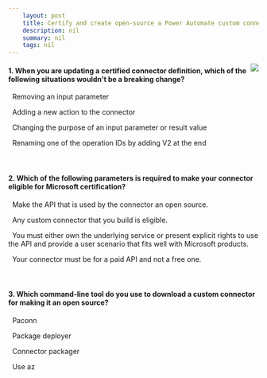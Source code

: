 ```yaml
---
    layout: post
    title: Certify and create open-source a Power Automate custom connector  
    description: nil
    summary: nil
    tags: nil
---
```



 <a target="_blank" href="https://docs.microsoft.com/en-us/learn/modules/open-source-connectors/5-check/"><i class="fas fa-external-link-alt"></i> </a>
 <img align="right" src="https://docs.microsoft.com/en-us/learn/achievements/open-source-connectors.svg">
####  1. When you are updating a certified connector definition, which of the following situations wouldn't be a breaking change?


<i class='far fa-square'></i> &nbsp;&nbsp;Removing an input parameter

<i class='fas fa-check-square' style='color: Dodgerblue;'></i> &nbsp;&nbsp;Adding a new action to the connector

<i class='far fa-square'></i> &nbsp;&nbsp;Changing the purpose of an input parameter or result value

<i class='far fa-square'></i> &nbsp;&nbsp;Renaming one of the operation IDs by adding V2 at the end
<br />
<br />
<br />

####  2. Which of the following parameters is required to make your connector eligible for Microsoft certification?


<i class='far fa-square'></i> &nbsp;&nbsp;Make the API that is used by the connector an open source.

<i class='far fa-square'></i> &nbsp;&nbsp;Any custom connector that you build is eligible.

<i class='fas fa-check-square' style='color: Dodgerblue;'></i> &nbsp;&nbsp;You must either own the underlying service or present explicit rights to use the API and provide a user scenario that fits well with Microsoft products.

<i class='far fa-square'></i> &nbsp;&nbsp;Your connector must be for a paid API and not a free one.
<br />
<br />
<br />

####  3. Which command-line tool do you use to download a custom connector for making it an open source?


<i class='fas fa-check-square' style='color: Dodgerblue;'></i> &nbsp;&nbsp;Paconn

<i class='far fa-square'></i> &nbsp;&nbsp;Package deployer

<i class='far fa-square'></i> &nbsp;&nbsp;Connector packager

<i class='far fa-square'></i> &nbsp;&nbsp;Use az
<br />
<br />
<br />
